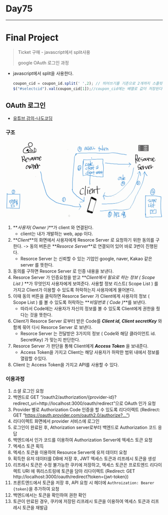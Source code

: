 # Day75

---

# Final Project

>Ticket 구매 - javascript에서 split사용 
>
>google OAuth 로그인 과정

- javascript에서 split을 사용한다. 

  ```javascript
  coupon_cid = coupon_id.split(' ',2); // 띄어쓰기를 기준으로 2개까지 스플릿 한다. 
  $("#selectcid").val(coupon_cid[1]);//coupon_cid에는 배열로 값이 저장된다. 따라서 index를 적어주면 split한 값을 꺼낼 수 있다. 
  ```

## OAuth 로그인 

- [유튜브 강의-나도코딩](https://opentutorials.org/course/2473/16571)


### 구조

<img src="../images/FinalProject/oauth구조.png">

1. **_사용자( Owner )_**가 client 와 연결된다.
   - client는 내가 개발하는 web, app 이다. 
2. **_Client_**의 화면에서 사용자에게 Resorce Server 로 요청하기 위한 동의를 구한다. -> 동의 버튼은 **_Resorce Server_**로 연결되어 있어 바로 3번이 진행된다. 
   - Resorce Server 는 신뢰할 수 있는 기업인 google, naver, Kakao 같은 server 를 뜻한다. 
3. 동의를 구하면 Resorce Server 로 인증 내용을 보낸다. 
4. Resorce Server 가 인증요청을 받고 **_Client에서 필요로 하는 정보 ( Scope List )_ **가 무엇인지 사용자에게 보여준다. 사용할 정보 리스트( Scope List ) 를 가지고 Client가 이용할 수 있도록 허락하는지 사용자에게 물어본다. 
5. 이때 동의 버튼을 클릭하면  Resorce Server 가 Client에게 사용자의 정보 ( Scope List ) 를 볼 수 있도록 허락하는  **_비밀번호 ( Code )_**를 보낸다. 
   - 따라서 Code에는 사용자가 자신의 정보를 볼 수 있도록 Client에게 권한을 줬다는 것을 뜻한다. 
6. Client가 Resorce Server 로부터 받은 Code를 **_Client id, Client secretKey_** 와 함께 묶어 다시 Resorce Server 로 보낸다. 
   - Resorce Server 는 전달받은 3가지의 정보 ( Code와 해당 클라이언트 id. SecretKey) 가 맞는지 판단한다.
7. Resorce Server 가 판단을 통해 Client에게 **_Access Token_** 을 보내준다. 
   - Access Token을 가지고 Client는 해당 사용자가 허락한 범위 내에서 정보를 열람할 수있다. 
8. Client 는 Access Token을 가지고 API를 사용할 수 있다. 



### 이용과정

1. 소셜 로그인 요청
2. 백엔드로 GET “/oauth2/authorization/{provider-id}?redirect_uri=http://localhost:3000/oauth/redirect”으로 OAuth 인가 요청
3. Provider 별로 Authorization Code 인증을 할 수 있도록 리다이렉트 (Redirect: GET “https://oauth.provider.com/oauth2.0/authorize?…”)
4. 리다이렉트 화면에서 provider 서비스에 로그인
5. 로그인이 완료된 후, Athorization server로부터 백엔드로 Authorization 코드 응답
6. 백엔드에서 인가 코드를 이용하여 Authorization Server에 엑세스 토큰 요청
7. 엑세스 토큰 획득
8. 엑세스 토큰을 이용하여 Resource Server에 유저 데이터 요청
9. 획득한 유저 데이터를 DB에 저장 후, JWT 엑세스 토큰과 리프레시 토큰을 생성
10. 리프레시 토큰은 수정 불가능한 쿠키에 저장하고, 엑세스 토큰은 프로트엔드 리다이렉트 URI 에 쿼리스트링에 토큰을 담아 리다이렉트 (Redirect: GET http://localhost:3000/oauth/redirect?token={jwt-token})
11. 프론트엔드에서 토큰을 저장 후, API 요청 시 헤더에 `Authroization: Bearer {token}`을 추가하여 요청
12. 백엔드에서는 토큰을 확인하여 권한 확인
13. 토큰이 만료된 경우, 쿠키에 저장된 리프레시 토큰을 이용하여 엑세스 토큰과 리프레시 토큰을 재발급
